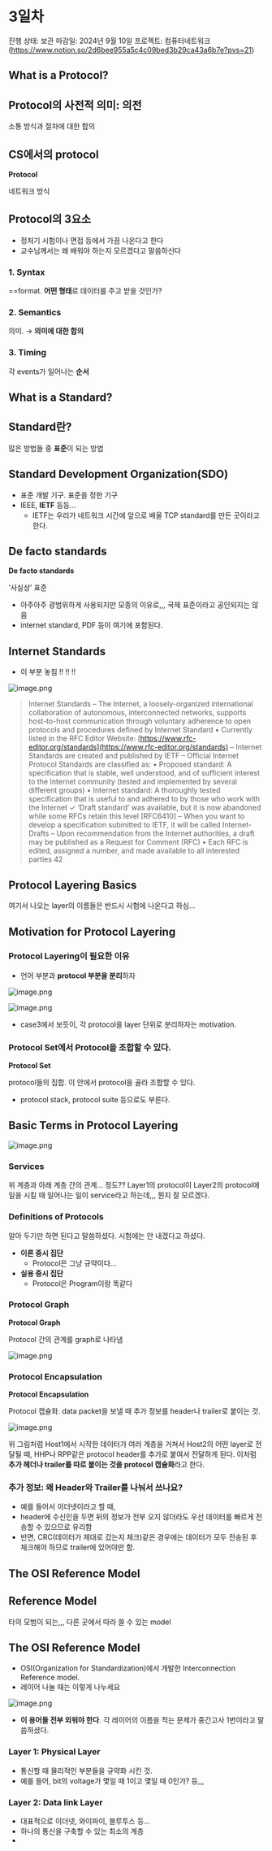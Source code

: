 # 3일차

진행 상태: 보관
마감일: 2024년 9월 10일
프로젝트: 컴퓨터네트워크 (https://www.notion.so/2d6bee955a5c4c09bed3b29ca43a6b7e?pvs=21)

<aside>

# What is a Protocol?

</aside>

## Protocol의 사전적 의미: 의전

소통 방식과 절차에 대한 합의

## CS에서의 protocol

<aside>

**Protocol**

네트워크 방식

</aside>

## Protocol의 3요소

- 정처기 시험이나 면접 등에서 가끔 나온다고 한다
- 교수님께서는 왜 배워야 하는지 모르겠다고 말씀하신다

<aside>

### 1. Syntax

==format. **어떤 형태**로 데이터를 주고 받을 것인가?

### 2. Semantics

의미. → **의미에 대한 합의**

### 3. Timing

각 events가 일어나는 **순서**

</aside>

<aside>

# What is a Standard?

</aside>

## Standard란?

많은 방법들 중 **표준**이 되는 방법

## Standard Development Organization(SDO)

- 표준 개발 기구. 표준을 정한 기구
- IEEE, **IETF** 등등…
    - IETF는 우리가 네트워크 시간에 앞으로 배울 TCP standard를 만든 곳이라고 한다.

## De facto standards

<aside>

**De facto standards**

‘사실상’ 표준

</aside>

- 아주아주 광범위하게 사용되지만 모종의 이유로,,, 국제 표준이라고 공인되지는 않음
- internet standard, PDF 등이 여기에 포함된다.

<aside>

# Internet Standards

</aside>

- 이 부분 놓침 !! !! !!

![image.png](image.png)

> Internet Standards
–
The Internet, a loosely-organized international collaboration of autonomous, interconnected networks, supports host-to-host communication through voluntary adherence to open protocols and procedures defined by Internet Standard
•
Currently listed in the RFC Editor Website: [https://www.rfc-editor.org/standards](https://www.rfc-editor.org/standards)
–
Internet Standards are created and published by IETF
–
Official Internet Protocol Standards are classified as:
•
Proposed standard: A specification that is stable, well understood, and of sufficient interest to the Internet community (tested and implemented by several different groups)
•
Internet standard: A thoroughly tested specification that is useful to and adhered to by those who work with the Internet
✓
‘Draft standard’ was available, but it is now abandoned while some RFCs retain this level [RFC6410]
–
When you want to develop a specification submitted to IETF, it will be called Internet-Drafts
–
Upon recommendation from the Internet authorities, a draft may be published as a Request for Comment (RFC)
•
Each RFC is edited, assigned a number, and made available to all interested parties
42
> 

<aside>

# Protocol Layering Basics

</aside>

여기서 나오는 layer의 이름들은 반드시 시험에 나온다고 하심…

## Motivation for Protocol Layering

### Protocol Layering이 필요한 이유

- 언어 부분과 **protocol 부분을 분리**하자

![image.png](image%201.png)

![image.png](image%202.png)

- case3에서 보듯이, 각 protocol을 layer 단위로 분리하자는 motivation.

### Protocol Set에서 Protocol을 조합할 수 있다.

<aside>

**Protocol Set**

protocol들의 집합. 이 안에서 protocol을 골라 조합할 수 있다.

</aside>

- protocol stack, protocol suite 등으로도 부른다.

## Basic Terms in Protocol Layering

![image.png](image%203.png)

### Services

위 계층과 아래 계층 간의 관계… 정도?? Layer1의 protocol이 Layer2의 protocol에 일을 시킬 때 일어나는 일이 service라고 하는데,,, 뭔지 잘 모르겠다.

### Definitions of Protocols

알아 두기만 하면 된다고 말씀하셨다. 시험에는 안 내겠다고 하셨다.

- **이론 중시 집단**
    - Protocol은 그냥 규약이다…
- **실용 중시 집단**
    - Protocol은 Program이랑 똑같다

### Protocol Graph

<aside>

**Protocol Graph**

Protocol 간의 관계를 graph로 나타냄

</aside>

![image.png](image%204.png)

### Protocol Encapsulation

<aside>

**Protocol Encapsulation**

Protocol 캡슐화. data packet을 보낼 때 추가 정보를 header나 trailer로 붙이는 것.

</aside>

![image.png](image%205.png)

위 그림처럼 Host1에서 시작한 데이터가 여러 계층을 거쳐서 Host2의 어떤 layer로 전달될 때, HHP나 RPP같은 protocol header를 추가로 붙여서 전달하게 된다. 이처럼 **추가 헤더나 trailer를 따로 붙이는 것을 protocol 캡슐화**라고 한다. 

### 추가 정보: 왜 Header와 Trailer를 나눠서 쓰나요?

- 예를 들어서 이더넷이라고 할 때,
- header에 수신인을 두면 뒤의 정보가 전부 오지 않더라도 우선 데이터를 빠르게 전송할 수 있으므로 유리함
- 반면, CRC(데이터가 제대로 갔는지 체크)같은 경우에는 데이터가 모두 전송된 후 체크해야 하므로 trailer에 있어야만 함.

<aside>

# The OSI Reference Model

</aside>

## Reference Model

타의 모범이 되는,,, 다른 곳에서 따라 쓸 수 있는 model

## The OSI Reference Model

- OSI(Organization for Standardization)에서 개발한 Interconnection Reference model.
- 레이어 나눌 때는 이렇게 나누세요

![image.png](image%206.png)

- **이 용어들 전부 외워야 한다**. 각 레이어의 이름을 적는 문제가 중간고사 1번이라고 말씀하셨다.

### Layer 1: Physical Layer

- 통신할 때 물리적인 부분들을 규약화 시킨 것.
- 예를 들어, bit의 voltage가 몇일 때 1이고 몇일 때 0인가? 등,,,

### Layer 2: Data link Layer

- 대표적으로 이더넷, 와이파이, 블루투스 등…
- 하나의 통신을 구축할 수 있는 최소의 계층
-